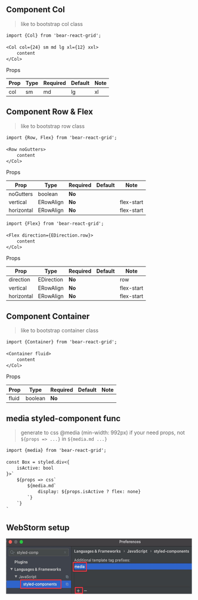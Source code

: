 
## Component Col
> like to bootstrap col class
```tsx
import {Col} from 'bear-react-grid';

<Col col={24} sm md lg xl={12} xxl>
    content
</Col>

```
Props

| Prop                   | Type                | Required | Default       | Note                                                                                                                                                                                                         |
| ---------------------- | ------------------- | -------- | ------------- | ------------------------------------------------------------------------------------------------------------------------------------------------------------------------------------------------------------ |
| col|sm|md|lg|xl|xxl    | ECol|number|true    | **No**  |               |                                                                                                                                                             |

## Component Row & Flex
> like to bootstrap row class
```tsx
import {Row, Flex} from 'bear-react-grid';

<Row noGutters>
    content
</Col>
```
Props

| Prop                   | Type                | Required | Default       | Note                                                                                                                                                                                                         |
| ---------------------- | ------------------- | -------- | ------------- | ------------------------------------------------------------------------------------------------------------------------------------------------------------------------------------------------------------ |
| noGutters              | boolean             | **No**   |               |                                                                                                                                                             |
| vertical               | ERowAlign           | **No**   |               |flex-start|center|flex-end                                                                                                          |                           
| horizontal             | ERowAlign           | **No**   |               |flex-start|center|flex-end                                                                                                        |

```tsx
import {Flex} from 'bear-react-grid';

<Flex direction={EDirection.row}>
    content
</Col>
```
Props

| Prop                   | Type                | Required | Default       | Note                                                                                                                                                                                                         |
| ---------------------- | ------------------- | -------- | ------------- | ------------------------------------------------------------------------------------------------------------------------------------------------------------------------------------------------------------ |
| direction              | EDirection          | **No**   |                |row|column                                                                                                                                                     |
| vertical               | ERowAlign           | **No**   |                |flex-start|center|flex-end                                                                                                                                   |
| horizontal             | ERowAlign           | **No**   |                |flex-start|center|flex-end                                                                                                                                                  |


## Component Container
> like to bootstrap container class
```tsx
import {Container} from 'bear-react-grid';

<Container fluid>
    content
</Col>

```
Props

| Prop                   | Type                | Required | Default       | Note                                                                                                                                                                                                         |
| ---------------------- | ------------------- | -------- | ------------- | ------------------------------------------------------------------------------------------------------------------------------------------------------------------------------------------------------------ |
| fluid                  | boolean             | **No**   |                |                                                                                                                                                             |

## media styled-component func
> generate to css @media (min-width: 992px)
> if your need props, not `${props => ...}` in `${media.md ...}` 

```tsx
import {media} from 'bear-react-grid';

const Box = styled.div<{
    isActive: bool
}>`
    ${props => css`
        ${media.md`
            display: ${props.isActive ? flex: none}
        `}
    `}
`
```


## WebStorm setup

<img src="./docs/assets/setting-media.jpg" height="150"/>

